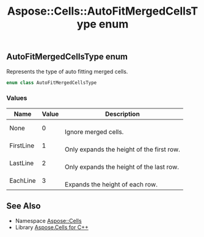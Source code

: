 ﻿---
title: Aspose::Cells::AutoFitMergedCellsType enum
linktitle: AutoFitMergedCellsType
second_title: Aspose.Cells for C++ API Reference
description: 'Aspose::Cells::AutoFitMergedCellsType enum. Represents the type of auto fitting merged cells in C++.'
type: docs
weight: 17900
url: /cpp/aspose.cells/autofitmergedcellstype/
---
## AutoFitMergedCellsType enum


Represents the type of auto fitting merged cells.

```cpp
enum class AutoFitMergedCellsType
```

### Values

| Name | Value | Description |
| --- | --- | --- |
| None | 0 | <br>Ignore merged cells. |
| FirstLine | 1 | <br>Only expands the height of the first row. |
| LastLine | 2 | <br>Only expands the height of the last row. |
| EachLine | 3 | <br>Expands the height of each row. |

## See Also

* Namespace [Aspose::Cells](../)
* Library [Aspose.Cells for C++](../../)
